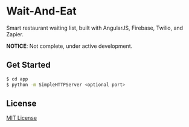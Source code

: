 Wait-And-Eat
============

Smart restaurant waiting list, built with AngularJS, Firebase, Twilio, and Zapier.

**NOTICE**: Not complete, under active development.

## Get Started
```sh
$ cd app
$ python -m SimpleHTTPServer <optional port>
```

## License
[MIT License](LICENSE)

